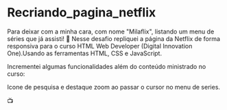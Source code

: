 # Recriando_pagina_netflix

Para deixar com a minha cara, com nome "Milaflix", listando um menu de séries que já assisti! 💟
Nesse desafio repliquei a página da Netflix de forma responsiva para o curso HTML Web Developer (Digital Innovation One).Usando as ferramentas HTML, CSS e JavaScript.

Incrementei algumas funcionalidades além do conteúdo ministrado no curso:  

Icone de pesquisa e destaque zoom ao passar o cursor no menu de series.

📺
